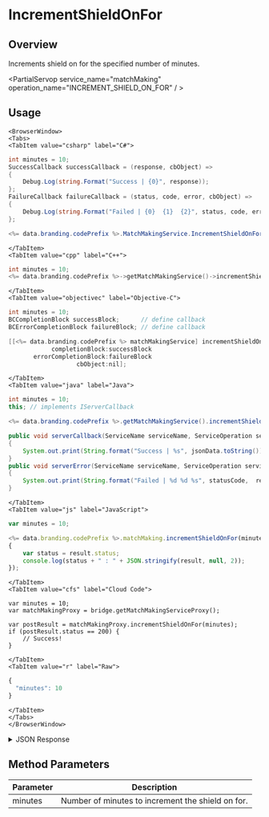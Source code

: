 # IncrementShieldOnFor
## Overview
Increments shield on for the specified number of minutes.

<PartialServop service_name="matchMaking" operation_name="INCREMENT_SHIELD_ON_FOR" / >

## Usage

```mdx-code-block
<BrowserWindow>
<Tabs>
<TabItem value="csharp" label="C#">
```

```csharp
int minutes = 10;
SuccessCallback successCallback = (response, cbObject) =>
{
    Debug.Log(string.Format("Success | {0}", response));
};
FailureCallback failureCallback = (status, code, error, cbObject) =>
{
    Debug.Log(string.Format("Failed | {0}  {1}  {2}", status, code, error));
};

<%= data.branding.codePrefix %>.MatchMakingService.IncrementShieldOnFor(minutes, successCallback, failureCallback);
```

```mdx-code-block
</TabItem>
<TabItem value="cpp" label="C++">
```

```cpp
int minutes = 10;
<%= data.branding.codePrefix %>->getMatchMakingService()->incrementShieldOnFor(minutes, this);
```

```mdx-code-block
</TabItem>
<TabItem value="objectivec" label="Objective-C">
```

```objectivec
int minutes = 10;
BCCompletionBlock successBlock;      // define callback
BCErrorCompletionBlock failureBlock; // define callback

[[<%= data.branding.codePrefix %> matchMakingService] incrementShieldOnFor:minutes
            completionBlock:successBlock
       errorCompletionBlock:failureBlock
                   cbObject:nil];
```

```mdx-code-block
</TabItem>
<TabItem value="java" label="Java">
```

```java
int minutes = 10;
this; // implements IServerCallback

<%= data.branding.codePrefix %>.getMatchMakingService().incrementShieldOnFor(minutes, this);

public void serverCallback(ServiceName serviceName, ServiceOperation serviceOperation, JSONObject jsonData)
{
    System.out.print(String.format("Success | %s", jsonData.toString()));
}
public void serverError(ServiceName serviceName, ServiceOperation serviceOperation, int statusCode, int reasonCode, String jsonError)
{
    System.out.print(String.format("Failed | %d %d %s", statusCode,  reasonCode, jsonError.toString()));
}
```

```mdx-code-block
</TabItem>
<TabItem value="js" label="JavaScript">
```

```javascript
var minutes = 10;

<%= data.branding.codePrefix %>.matchMaking.incrementShieldOnFor(minutes, result =>
{
	var status = result.status;
	console.log(status + " : " + JSON.stringify(result, null, 2));
});
```

```mdx-code-block
</TabItem>
<TabItem value="cfs" label="Cloud Code">
```

```cfscript
var minutes = 10;
var matchMakingProxy = bridge.getMatchMakingServiceProxy();

var postResult = matchMakingProxy.incrementShieldOnFor(minutes);
if (postResult.status == 200) {
    // Success!
}
```

```mdx-code-block
</TabItem>
<TabItem value="r" label="Raw">
```

```r
{
  "minutes": 10
}
```

```mdx-code-block
</TabItem>
</Tabs>
</BrowserWindow>
```

<details>
<summary>JSON Response</summary>

```json
{
    "status": 200,
    "data": null
}
```
</details>

## Method Parameters
Parameter | Description
--------- | -----------
minutes | Number of minutes to increment the shield on for.


